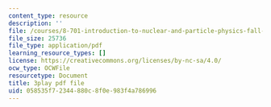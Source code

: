 ```yaml
---
content_type: resource
description: ''
file: /courses/8-701-introduction-to-nuclear-and-particle-physics-fall-2020/058535f72344880c8f0e983f4a786996_ygls16dl8Sc.pdf
file_size: 25736
file_type: application/pdf
learning_resource_types: []
license: https://creativecommons.org/licenses/by-nc-sa/4.0/
ocw_type: OCWFile
resourcetype: Document
title: 3play pdf file
uid: 058535f7-2344-880c-8f0e-983f4a786996
---
```

